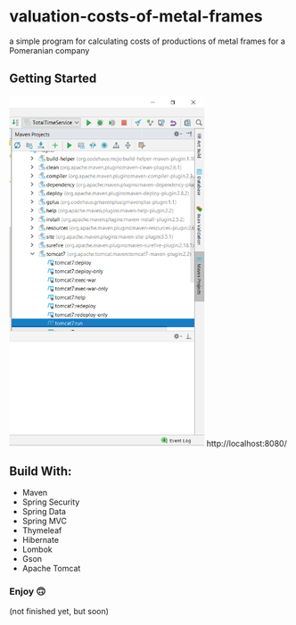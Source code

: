 # valuation-costs-of-metal-frames

a simple program for calculating costs of productions of metal frames for a Pomeranian company
## Getting Started
<img src="images/run.png" width="350">
http://localhost:8080/

## Build With:
- Maven
- Spring Security
- Spring Data
- Spring MVC
- Thymeleaf
- Hibernate
- Lombok
- Gson
- Apache Tomcat

### Enjoy :upside_down_face:
(not finished yet, but soon)
